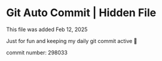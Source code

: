 # Git Auto Commit | Hidden File

This file was added Feb 12, 2025

Just for fun and keeping my daily git commit active 🤪

commit number: 298033
